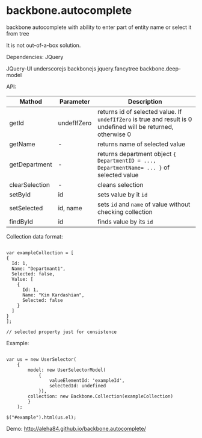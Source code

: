 backbone.autocomplete
=====================

backbone autocomplete with ability to enter part of entity name or select it from tree

It is not out-of-a-box solution. 

Dependencies:
JQuery

JQuery-UI
underscorejs
backbonejs
jquery.fancytree
backbone.deep-model


API:

Mathod  | Parameter | Description
------------- | -------------  | ------------- 
getId  | undefIfZero | returns id of selected value. If `undefIfZero` is true and result is 0 undefined will be returned, otherwise 0
getName | - | returns name of selected value
getDepartment | - | returns department object `{ DepartmentID = ..., DepartmentName= ... }` of selected value
clearSelection | - | cleans selection
setById | id | sets value by it `id`
setSelected | id, name | sets `id` and `name` of value without checking collection
findById | id | finds value by its `id`

Collection data format:

```

var exampleCollection = [
{
  Id: 1,
  Name: "Departmant1",
  Selected: false,
  Value: [
    {
      Id: 1,
      Name: "Kim Kardashian",
      Selected: false
    }
  ]
}
];

// selected property just for consistence

```


Example: 

```

var us = new UserSelector(
	{ 
		model: new UserSelectorModel(
			{ 
				valueElementId: 'exampleId', 
				selectedId: undefined
			}), 
  		collection: new Backbone.Collection(exampleCollection) 
    	}
    );

$("#example").html(us.el);

```
Demo: 
http://aleha84.github.io/backbone.autocomplete/
